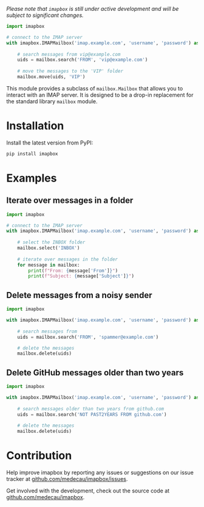 *Please note that `imapbox` is still under active development and will be subject to significant changes.*

```python
import imapbox

# connect to the IMAP server
with imapbox.IMAPMailbox('imap.example.com', 'username', 'password') as mailbox:
    
    # search messages from vip@example.com
    uids = mailbox.search('FROM', 'vip@example.com')
    
    # move the messages to the 'VIP' folder
    mailbox.move(uids, 'VIP')
```

This module provides a subclass of `mailbox.Mailbox` that allows you to interact with an IMAP server. It is designed to be a drop-in replacement for the standard library `mailbox` module.

# Installation

Install the latest version from PyPI:

```bash
pip install imapbox
```

# Examples

## Iterate over messages in a folder

```python
import imapbox

# connect to the IMAP server
with imapbox.IMAPMailbox('imap.example.com', 'username', 'password') as mailbox:
    
    # select the INBOX folder
    mailbox.select('INBOX')
    
    # iterate over messages in the folder
    for message in mailbox:
        print(f"From: {message['From']}")
        print(f"Subject: {message['Subject']}")
```

## Delete messages from a noisy sender

```python
import imapbox

with imapbox.IMAPMailbox('imap.example.com', 'username', 'password') as mailbox:
    
    # search messages from
    uids = mailbox.search('FROM', 'spammer@example.com')

    # delete the messages
    mailbox.delete(uids)
```

## Delete GitHub messages older than two years

```python
import imapbox

with imapbox.IMAPMailbox('imap.example.com', 'username', 'password') as mailbox:
    
    # search messages older than two years from github.com
    uids = mailbox.search('NOT PAST2YEARS FROM github.com')
    
    # delete the messages
    mailbox.delete(uids)
```

# Contribution

Help improve imapbox by reporting any issues or suggestions on our issue tracker at [github.com/medecau/imapbox/issues](https://github.com/medecau/imapbox/issues).

Get involved with the development, check out the source code at [github.com/medecau/imapbox](https://github.com/medecau/imapbox).
